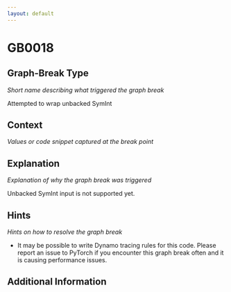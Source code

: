 ```yaml
---
layout: default
---
```

# GB0018

## Graph-Break Type
*Short name describing what triggered the graph break*

Attempted to wrap unbacked SymInt

## Context
*Values or code snippet captured at the break point*



## Explanation
*Explanation of why the graph break was triggered*

Unbacked SymInt input is not supported yet.

## Hints
*Hints on how to resolve the graph break*

- It may be possible to write Dynamo tracing rules for this code. Please report an issue to PyTorch if you encounter this graph break often and it is causing performance issues.


## Additional Information

<!-- ADDITIONAL INFORMATION START - Add custom information below this line -->

<!-- ADDITIONAL INFORMATION END -->

